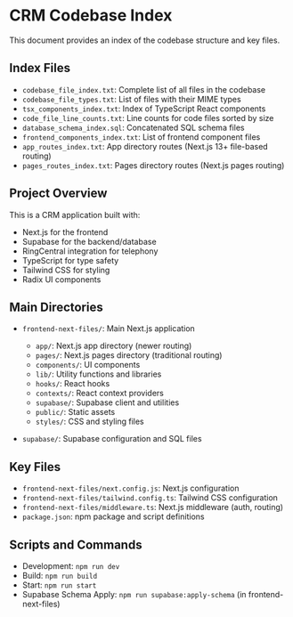# CRM Codebase Index

This document provides an index of the codebase structure and key files.

## Index Files

- `codebase_file_index.txt`: Complete list of all files in the codebase
- `codebase_file_types.txt`: List of files with their MIME types
- `tsx_components_index.txt`: Index of TypeScript React components
- `code_file_line_counts.txt`: Line counts for code files sorted by size
- `database_schema_index.sql`: Concatenated SQL schema files
- `frontend_components_index.txt`: List of frontend component files
- `app_routes_index.txt`: App directory routes (Next.js 13+ file-based routing)
- `pages_routes_index.txt`: Pages directory routes (Next.js pages routing)

## Project Overview

This is a CRM application built with:
- Next.js for the frontend
- Supabase for the backend/database
- RingCentral integration for telephony
- TypeScript for type safety
- Tailwind CSS for styling
- Radix UI components

## Main Directories

- `frontend-next-files/`: Main Next.js application
  - `app/`: Next.js app directory (newer routing)
  - `pages/`: Next.js pages directory (traditional routing)
  - `components/`: UI components
  - `lib/`: Utility functions and libraries
  - `hooks/`: React hooks
  - `contexts/`: React context providers
  - `supabase/`: Supabase client and utilities
  - `public/`: Static assets
  - `styles/`: CSS and styling files

- `supabase/`: Supabase configuration and SQL files

## Key Files

- `frontend-next-files/next.config.js`: Next.js configuration
- `frontend-next-files/tailwind.config.ts`: Tailwind CSS configuration
- `frontend-next-files/middleware.ts`: Next.js middleware (auth, routing)
- `package.json`: npm package and script definitions

## Scripts and Commands

- Development: `npm run dev`
- Build: `npm run build`
- Start: `npm run start`
- Supabase Schema Apply: `npm run supabase:apply-schema` (in frontend-next-files) 